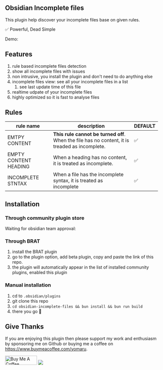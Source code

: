 ## Obsidian Incomplete files

This plugin help discover your incomplete files base on given rules.

✅ Powerful, Dead Simple

Demo:

## Features

1. rule based incomplete files detection
2. show all incomplete files with issues
3. non intrusive, you install the plugin and don't need to do anything else
4. incomplete files view: see all your incomplete files in a list
   1. see last update time of this file
5. realtime udpate of your incomplete files
6. highly optimized so it is fast to analyse files

## Rules

| rule name | description | DEFAULT |
| -- | -- | -- |
| EMTPY CONTENT | **This rule cannot be turned off**. When the file has no content, it is treaded as incomplete. | ✅ |
| EMPTY CONTENT HEADING | When a heading has no content, it is treated as incomplete. | ✅ |
| INCOMPLETE STNTAX | When a file has the incomplete syntax, it is treated as incomplete | ✅ |  

## Installation

### Through community plugin store

Waiting for obsidian team approval:

### Through BRAT

1. install the BRAT plugin
2. go to the plugin option, add beta plugin, copy and paste the link of this repo.
3. the plugin will automatically appear in the list of installed community plugins, enabled this plugin

### Manual installation

1. cd to `.obsidian/plugins`
2. git clone this repo
3. `cd obsidian-incomplete-files && bun install && bun run build`
4. there you go 🎉

## Give Thanks

If you are enjoying this plugin then please support my work and enthusiasm by sponsoring me on Github or buying me a coffee on <https://www.buymeacoffee.com/yomaru>.

<a href="https://www.buymeacoffee.com/yomaru" target="_blank"><img src="https://cdn.buymeacoffee.com/buttons/v2/default-yellow.png" alt="Buy Me A Coffee" style="height: 30px !important;width: 105px !important;" ></a> [![](https://img.shields.io/static/v1?label=Sponsor&message=%E2%9D%A4&logo=GitHub&color=%23fe8e86)](https://github.com/sponsors/hananoshikayomaru)
